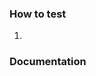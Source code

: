 <!-- A short but detailed summary of the changes. -->

<!-- Fixes #xxx. -->

### How to test
<!-- Detailed steps to test this PR. -->
1.

### Documentation
<!-- No documentation required. -->
<!-- Documentation required. See #xxx. -->
<!-- PR includes documentation. -->
